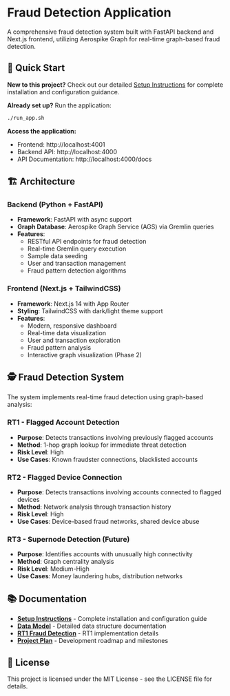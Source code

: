 # Fraud Detection Application

A comprehensive fraud detection system built with FastAPI backend and Next.js frontend, utilizing Aerospike Graph for real-time graph-based fraud detection.

## 🚀 Quick Start

**New to this project?** Check out our detailed [Setup Instructions](./setup.md) for complete installation and configuration guidance.

**Already set up?** Run the application:
```bash
./run_app.sh
```

**Access the application:**
- Frontend: http://localhost:4001
- Backend API: http://localhost:4000
- API Documentation: http://localhost:4000/docs

## 🏗️ Architecture

### Backend (Python + FastAPI)
- **Framework**: FastAPI with async support
- **Graph Database**: Aerospike Graph Service (AGS) via Gremlin queries
- **Features**:
  - RESTful API endpoints for fraud detection
  - Real-time Gremlin query execution
  - Sample data seeding
  - User and transaction management
  - Fraud pattern detection algorithms

### Frontend (Next.js + TailwindCSS)
- **Framework**: Next.js 14 with App Router
- **Styling**: TailwindCSS with dark/light theme support
- **Features**:
  - Modern, responsive dashboard
  - Real-time data visualization
  - User and transaction exploration
  - Fraud pattern analysis
  - Interactive graph visualization (Phase 2)


## 🕵️ Fraud Detection System

The system implements real-time fraud detection using graph-based analysis:

### RT1 - Flagged Account Detection
- **Purpose**: Detects transactions involving previously flagged accounts
- **Method**: 1-hop graph lookup for immediate threat detection
- **Risk Level**: High
- **Use Cases**: Known fraudster connections, blacklisted accounts

### RT2 - Flagged Device Connection  
- **Purpose**: Detects transactions involving accounts connected to flagged devices
- **Method**: Network analysis through transaction history
- **Risk Level**: High
- **Use Cases**: Device-based fraud networks, shared device abuse

### RT3 - Supernode Detection (Future)
- **Purpose**: Identifies accounts with unusually high connectivity
- **Method**: Graph centrality analysis
- **Risk Level**: Medium-High
- **Use Cases**: Money laundering hubs, distribution networks


## 📚 Documentation

- **[Setup Instructions](./setup.md)** - Complete installation and configuration guide
- **[Data Model](./datamodel.md)** - Detailed data structure documentation
- **[RT1 Fraud Detection](./RT1_FRAUD_DETECTION.md)** - RT1 implementation details
- **[Project Plan](./plan.md)** - Development roadmap and milestones

## 📄 License

This project is licensed under the MIT License - see the LICENSE file for details.

